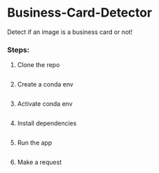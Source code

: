 # Business-Card-Detector
Detect if an image is a business card or not!


### Steps:
1. Clone the repo
```git clone https://github.com/kumar-shridhar/Business-Card-Detector.git
```

2. Create a conda env
```conda create -n businesscarddetect python=3.6
```

3. Activate conda env
```conda activate businesscarddetect
```

4. Install dependencies
```pip install -r requirements.txt
```

5. Run the app
```python app.py
```

6. Make a request
```curl -X POST -F image=@path-to-image.jpg 'http://localhost:5000/predict'
```

